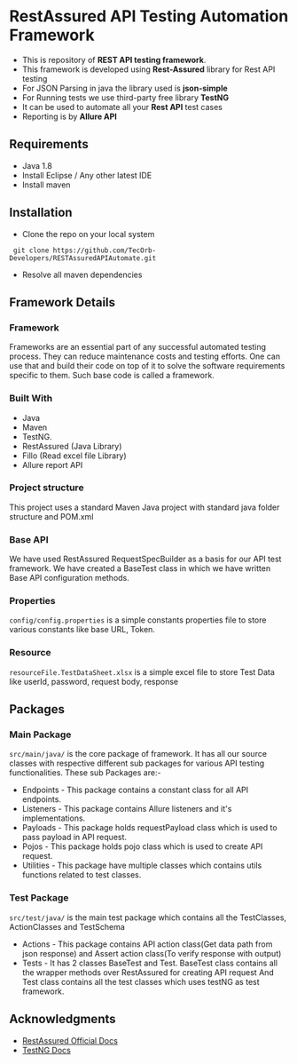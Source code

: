 # RestAssured API Testing Automation Framework
- This is repository of **REST API testing framework**.
- This framework is developed using **Rest-Assured** library for Rest API testing
- For JSON Parsing in java the library used is **json-simple**
- For Running tests we use third-party free library **TestNG**
- It can be used to automate all your **Rest API** test cases
- Reporting is by **Allure API**
## Requirements
- Java 1.8
- Install Eclipse / Any other latest IDE
- Install maven
## Installation
- Clone the repo on your local system
``` 
 git clone https://github.com/TecOrb-Developers/RESTAssuredAPIAutomate.git
```
- Resolve all maven dependencies

## Framework Details
### Framework
Frameworks are an essential part of any successful automated testing process. They can reduce maintenance costs and testing efforts. One can use that and build their code on top of it to solve the software requirements specific to them. Such base code is called a framework.
### Built With
- Java
- Maven
- TestNG.
- RestAssured (Java Library)
- Fillo (Read excel file Library)
- Allure report API

### Project structure
This project uses a standard Maven Java project with standard java folder structure and POM.xml

### Base API
We have used RestAssured RequestSpecBuilder as a basis for our API test framework. We have created a BaseTest class in which we have written Base API configuration methods.

### Properties
`config/config.properties` is a simple constants properties file to store various constants like base URL, Token.

### Resource
`resourceFile.TestDataSheet.xlsx` is a simple excel file to store Test Data like userId, password, request body, response 

## Packages
### Main Package
`src/main/java/` is the core package of framework. It has all our source classes with respective different sub packages for various API testing functionalities. These sub Packages are:-
- Endpoints - This package contains a constant class for all API endpoints.
- Listeners - This package contains Allure listeners and it's implementations.
- Payloads - This package holds requestPayload class which is used to pass payload in API request.
- Pojos - This package holds pojo class which is used to create API request.
- Utilities - This package have multiple classes which contains utils functions related to test classes.
### Test Package
`src/test/java/` is the main test package which contains all the TestClasses, ActionClasses and TestSchema
- Actions - This package contains API action class(Get data path from json response) and Assert action class(To verify response with output)
- Tests - It has 2 classes BaseTest and Test. BaseTest class contains all the wrapper methods over RestAssured for creating API request And Test class contains all the test classes which uses testNG as test framework.

## Acknowledgments
- [RestAssured Official Docs](https://rest-assured.io/)
- [TestNG Docs](https://testng.org/doc/)







